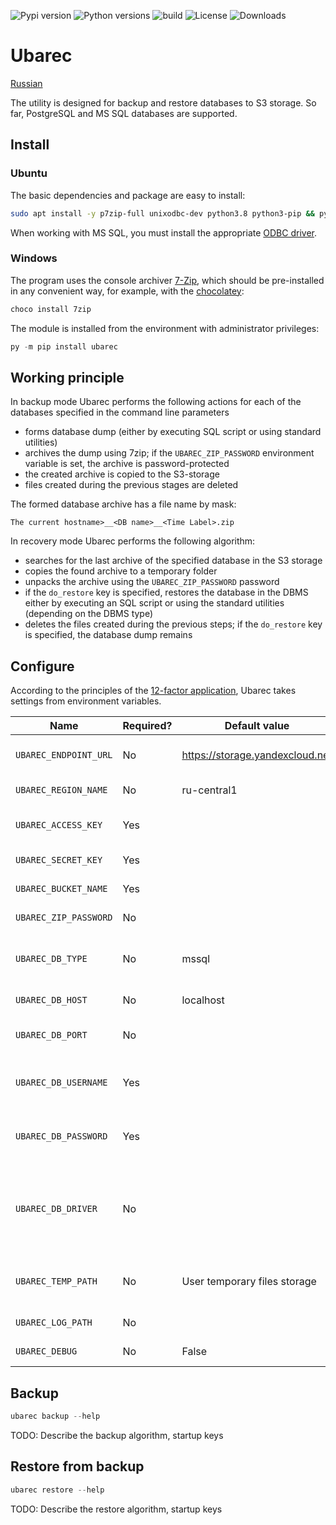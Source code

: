 ![Pypi version](https://img.shields.io/pypi/v/ubarec.svg)
![Python versions](https://img.shields.io/pypi/pyversions/ubarec)
![build](https://github.com/fgbm/ubarec/workflows/build/badge.svg)
![License](https://img.shields.io/github/license/fgbm/ubarec.svg)
![Downloads](https://img.shields.io/pypi/dm/ubarec)

# Ubarec

[Russian](https://github.com/fgbm/ubarec/blob/master/README.ru.md)

The utility is designed for backup and restore databases to S3 storage. 
So far, PostgreSQL and MS SQL databases are supported.

## Install

### Ubuntu

The basic dependencies and package are easy to install:
```bash
sudo apt install -y p7zip-full unixodbc-dev python3.8 python3-pip && python3.8 -m pip install ubarec
```

When working with MS SQL, you must install the appropriate [ODBC driver](https://docs.microsoft.com/sql/connect/odbc/linux-mac/installing-the-microsoft-odbc-driver-for-sql-server).

### Windows

The program uses the console archiver [7-Zip](https://www.7-zip.org/download.html), 
which should be pre-installed in any convenient way, for example, with the
[chocolatey](https://chocolatey.org/):
```powershell
choco install 7zip 
```

The module is installed from the environment with administrator privileges:
```powershell
py -m pip install ubarec
```

## Working principle

In backup mode Ubarec performs the following actions for each of the databases specified in the command line parameters
- forms database dump (either by executing SQL script or using standard utilities)
- archives the dump using 7zip; if the `UBAREC_ZIP_PASSWORD` environment variable is set, the archive is password-protected
- the created archive is copied to the S3-storage
- files created during the previous stages are deleted

The formed database archive has a file name by mask:

```The current hostname>__<DB name>__<Time Label>.zip```

In recovery mode Ubarec performs the following algorithm:
- searches for the last archive of the specified database in the S3 storage
- copies the found archive to a temporary folder
- unpacks the archive using the `UBAREC_ZIP_PASSWORD` password
- if the `do_restore` key is specified, restores the database in the DBMS either by executing an SQL script or using the standard utilities (depending on the DBMS type)
- deletes the files created during the previous steps; if the `do_restore` key is specified, the database dump remains

## Configure

According to the principles of the [12-factor application](https://12factor.net/), 
Ubarec takes settings from environment variables.

| Name                  | Required? | Default value                   | Description                                             |
|-----------------------|-----------|---------------------------------|---------------------------------------------------------|
| `UBAREC_ENDPOINT_URL` | No        | https://storage.yandexcloud.net | S3 object storage entry point                           |
| `UBAREC_REGION_NAME`  | No        | ru-central1                     | Region name                                             |
| `UBAREC_ACCESS_KEY`   | Yes       |                                 | Bucket access key ID                                    |
| `UBAREC_SECRET_KEY`   | Yes       |                                 | Bucket secret key                                       |
| `UBAREC_BUCKET_NAME`  | Yes       |                                 | Bucket name                                             |
| `UBAREC_ZIP_PASSWORD` | No        |                                 | ZIP password                                            |
| `UBAREC_DB_TYPE`      | No        | mssql                           | Database type ('mssql' or 'postgres')                   |
| `UBAREC_DB_HOST`      | No        | localhost                       | Database server                                         |
| `UBAREC_DB_PORT`      | No        |                                 | Database connection port                                |
| `UBAREC_DB_USERNAME`  | Yes       |                                 | User name to connect to the database                    |
| `UBAREC_DB_PASSWORD`  | Yes       |                                 | Password to connect to the database                     |
| `UBAREC_DB_DRIVER`    | No        |                                 | ODBC driver to connect to the database (used for MSSQL) |
| `UBAREC_TEMP_PATH`    | No        | User temporary files storage    | Path for storing temporary files                        |
| `UBAREC_LOG_PATH`     | No        |                                 | Log storage path                                        |
| `UBAREC_DEBUG`        | No        | False                           | Debug mode                                              |

## Backup

```powershell
ubarec backup --help
```
TODO: Describe the backup algorithm, startup keys

## Restore from backup

```powershell
ubarec restore --help
```
TODO: Describe the restore algorithm, startup keys
